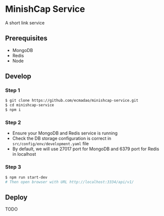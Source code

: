 # MinishCap Service

A short link service

## Prerequisites

- MongoDB
- Redis
- Node

## Develop

### Step 1

```bash
$ git clone https://github.com/ecmadao/minishcap-service.git
$ cd minishcap-service
$ npm i
```

### Step 2

- Ensure your MongoDB and Redis service is running
- Check the DB storage configuration is correct in `src/config/env/development.yaml` file
- By default, we will use 27017 port for MongoDB and 6379 port for Redis in localhost

### Step 3

```bash
$ npm run start-dev
# Then open browser with URL http://localhost:3334/api/v1/
```

## Deploy

TODO
